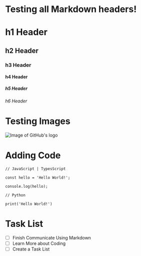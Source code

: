 # Testing all Markdown headers!

# h1 Header
## h2 Header
### h3 Header
#### h4 Header
##### h5 Header 
###### h6 Header

# Testing Images

![Image of GitHub's logo](https://github.githubassets.com/assets/GitHub-Mark-ea2971cee799.png)

# Adding Code

```
// JavaScript | TypesScript

const hello = 'Hello World!';

console.log(hello);
```


```
// Python

print('Hello World!')
```

# Task List

- [ ] Finish Communicate Using Markdown
- [ ] Learn More about Coding
- [ ] Create a Task List
